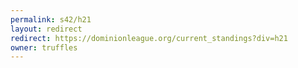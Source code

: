 ```yaml
---
permalink: s42/h21
layout: redirect
redirect: https://dominionleague.org/current_standings?div=h21
owner: truffles
---
```

